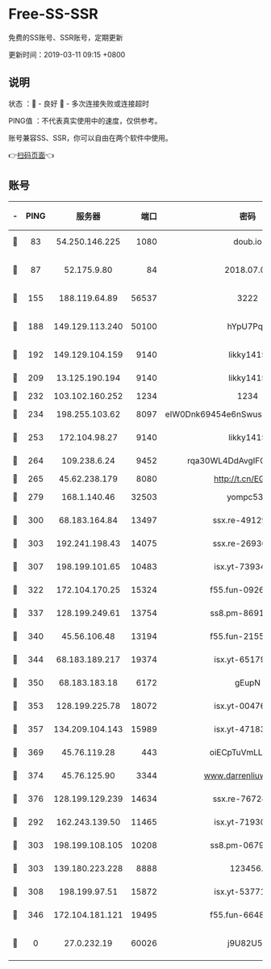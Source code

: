 # Free-SS-SSR

免费的SS账号、SSR账号，定期更新

更新时间：2019-03-11 09:15 +0800

## 说明

状态     ：🙂 - 良好 🙁 - 多次连接失败或连接超时

PING值   ：不代表真实使用中的速度，仅供参考。

账号兼容SS、SSR，你可以自由在两个软件中使用。

👉[扫码页面](https://liesauer.github.io/Free-SS-SSR/)👈

## 账号

|-|PING|服务器|端口|密码|加密方式|区域|
|:----:|:----:|:-----:|-----:|:----:|:----:|:----:|
|🙂|83|54.250.146.225|1080|doub.io|aes-256-cfb|JP|
|🙂|87|52.175.9.80|84|2018.07.07|chacha20-ietf-poly1305|HK|
|🙂|155|188.119.64.89|56537|3222|aes-256-cfb|RU|
|🙂|188|149.129.113.240|50100|hYpU7PqP|chacha20-ietf-poly1305|CN|
|🙂|192|149.129.104.159|9140|likky1415|aes-256-cfb|HK|
|🙂|209|13.125.190.194|9140|likky1415|aes-256-cfb|KR|
|🙂|232|103.102.160.252|1234|1234|rc4-md5|JP|
|🙂|234|198.255.103.62|8097|eIW0Dnk69454e6nSwuspv9DmS201tQ0D|aes-256-cfb|US|
|🙂|253|172.104.98.27|9140|likky1415|aes-256-cfb|JP|
|🙂|264|109.238.6.24|9452|rqa30WL4DdAvgIFG6Fs3znzTa|aes-256-cfb|FR|
|🙂|265|45.62.238.179|8080|http://t.cn/EGJIyrl|rc4-md5|CA|
|🙂|279|168.1.140.46|32503|yompc535|aes-256-cfb|AU|
|🙂|300|68.183.164.84|13497|ssx.re-49129842|aes-256-cfb|US|
|🙂|303|192.241.198.43|14075|ssx.re-26936480|aes-256-cfb|US|
|🙂|307|198.199.101.65|10483|isx.yt-73934395|aes-256-cfb|US|
|🙂|322|172.104.170.25|15324|f55.fun-09264228|aes-256-cfb|SG|
|🙂|337|128.199.249.61|13754|ss8.pm-86915171|aes-256-cfb|SG|
|🙂|340|45.56.106.48|13194|f55.fun-21559299|aes-256-cfb|US|
|🙂|344|68.183.189.217|19374|isx.yt-65179511|aes-256-cfb|SG|
|🙂|350|68.183.183.18|6172|gEupN|aes-256-cfb|SG|
|🙂|353|128.199.225.78|18072|isx.yt-00476269|aes-256-cfb|SG|
|🙂|357|134.209.104.143|15989|isx.yt-47183662|aes-256-cfb|SG|
|🙂|369|45.76.119.28|443|oiECpTuVmLLxk4Ts|aes-256-cfb|AU|
|🙂|374|45.76.125.90|3344|www.darrenliuwei.com|aes-256-cfb|AU|
|🙂|376|128.199.129.239|14634|ssx.re-76724350|aes-256-cfb|SG|
|🙂|292|162.243.139.50|11465|isx.yt-71930658|aes-256-cfb|US|
|🙂|303|198.199.108.105|10208|ss8.pm-06792208|aes-256-cfb|US|
|🙂|303|139.180.223.228|8888|123456..|aes-256-cfb|JP|
|🙂|308|198.199.97.51|15872|isx.yt-53771202|aes-256-cfb|US|
|🙂|346|172.104.181.121|19495|f55.fun-66483220|aes-256-cfb|SG|
|🙁|0|27.0.232.19|60026|j9U82U53|xchacha20-ietf-poly1305|HK|
